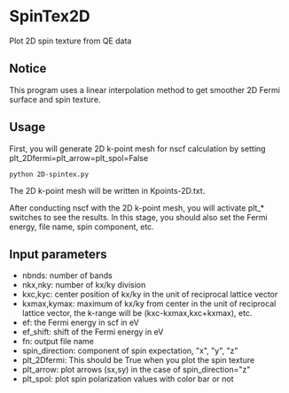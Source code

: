 # SpinTex2D
Plot 2D spin texture from QE data

## Notice
This program uses a linear interpolation method to get smoother 2D Fermi surface and spin texture. 

## Usage
First, you will generate 2D k-point mesh for nscf calculation by setting plt_2Dfermi=plt_arrow=plt_spol=False
```shell-session
python 2D-spintex.py
```
The 2D k-point mesh will be written in Kpoints-2D.txt.

After conducting nscf with the 2D k-point mesh, you will activate plt_* switches to see the results.
In this stage, you should also set the Fermi energy, file name, spin component, etc.

## Input parameters
- nbnds: number of bands
- nkx,nky: number of kx/ky division
- kxc,kyc: center position of kx/ky in the unit of reciprocal lattice vector
- kxmax,kymax: maximum of kx/ky from center in the unit of reciprocal lattice vector, the k-range will be (kxc-kxmax,kxc+kxmax), etc.
- ef: the Fermi energy in scf in eV
- ef_shift: shift of the Fermi energy in eV
- fn: output file name
- spin_direction: component of spin expectation, "x", "y", "z"
- plt_2Dfermi: This should be True when you plot the spin texture
- plt_arrow: plot arrows (sx,sy) in the case of spin_direction="z"
- plt_spol: plot spin polarization values with color bar or not